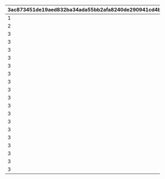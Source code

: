 |3ac873451de19aed832ba34ada55bb2afa8240de290941cd4b479f1c6038ce6f|77dd177464c00d7952b1a17dcb59d5e261cbd91f4f5a6bda8bbfccc044440630|72ba1937a49c508b9c72dee64d0eb907686de5eb35a49f07ef08f61df1f17ca6|96a5eaf43a73e0230f0dbd60f32f7d22ddffdd8e2c074525fcf644db4ca6f2eb|060ed84eb315e28c45231be443840ee368290f03cfd07f51bd258e240f4fdf89|c5e5a7dadb3bc252f42c2c827d300debff3bd822559c4b476387a0b20a55ea3a|74c1dd48d1584c95c867a47f039a2225de0910d4d3e004eef8071016a503f1f2|
| --- | --- | --- | --- | --- | --- | --- |
|1|0|50|1|9999999|0|50|
|2|0|20|2|9999999|0|80|
|3|0|70|3|2000|0|30|
|3|0|30|4|5000|30|40|
|3|20|0|5|10000|40|40|
|3|30|0|6|15000|40|30|
|3|35|0|7|20000|40|25|
|3|40|0|8|25000|40|20|
|3|45|0|9|30000|40|15|
|3|50|0|10|35000|40|10|
|3|55|0|11|40000|35|10|
|3|60|0|12|45000|35|5|
|3|65|0|13|50000|30|5|
|3|70|0|14|55000|30|0|
|3|75|0|15|60000|25|0|
|3|80|0|16|65000|20|0|
|3|85|0|17|70000|15|0|
|3|90|0|18|75000|10|0|
|3|95|0|19|80000|5|0|
|3|100|0|20|9999999|0|0|